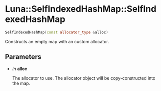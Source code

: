 # Luna::SelfIndexedHashMap::SelfIndexedHashMap

```c++
SelfIndexedHashMap(const allocator_type &alloc)
```

Constructs an empty map with an custom allocator. 



## Parameters
* *in* **alloc**

    The allocator to use. The allocator object will be copy-constructed into the map. 

